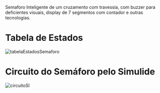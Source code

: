Semaforo Inteligente de um cruzamento com travessia, com buzzer para deficientes visuais, display de 7 segmentos com contador e outras tecnologias.

# Tabela de Estados

![tabelaEstadosSemaforo](https://github.com/user-attachments/assets/fbe46d4c-6aa6-43a5-a319-47792b70e286)



# Circuito do Semáforo pelo Simulide 

![circuitoSI](https://github.com/user-attachments/assets/09e291d8-4772-40d7-8c35-08263102f97d)
